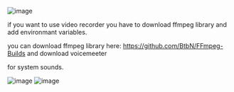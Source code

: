 ![image](https://github.com/user-attachments/assets/9982dee9-a9f5-42d0-92e2-830334648539)




if you want to use video recorder you have to download ffmpeg library and add environmant variables.

you can download ffmpeg library here: https://github.com/BtbN/FFmpeg-Builds and download voicemeeter

for system sounds.


![image](https://github.com/user-attachments/assets/7b8d119d-f596-4d70-8399-9d42b0466094)
![image](https://github.com/user-attachments/assets/e3fde67f-657c-4cd4-a0bb-27e183ce8c6f)
